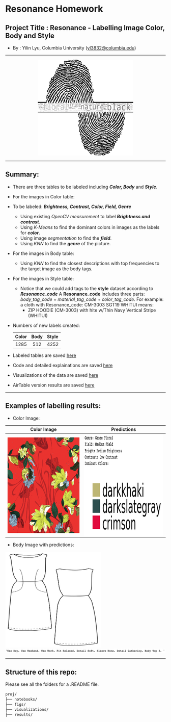 # Resonance Homework 

## Project Title : Resonance - Labelling Image Color, Body and Style  
  + By : Yilin Lyu, Columbia University (yl3832@columbia.edu)
___

<p align="center">
<img src = './figs/wc_rea_color.png'  width="300" height="300"> 
</p>

___

## Summary:  
  + There are three tables to be labeled including **_Color, Body_** and **_Style_**. 
  + For the images in Color table:
  + To be labeled: **_Brightness, Contrast, Color, Field, Genre_**
  	+ Using existing *OpenCV measurement* to label **_Brightness and contrast_**.
  	+ Using *K-Means* to find the dominant colors in images as the labels for **_color_**.
  	+ Using image *segmentation* to find the **_field_**.
  	+ Using *KNN* to find the **_genre_** of the picture. 
  + For the images in Body table: 
  	+ Using *KNN* to find the closest descriptions with top frequencies to the target image as the body tags.
  + For the images in Style table:
  	+ Notice that we could add tags to the **style** dataset according to **_Resonance_code_**
    A **Resonance_code** includes three parts: *body_tag_code* + *material_tag_code* + *color_tag_code*.
    For example: a cloth with Resonance_code: CM-3003 SGT19 WHITUI means:
		+ ZIP HOODIE (CM-3003) with hite w/Thin Navy Vertical Stripe (WHITUI)

  + Numbers of new labels created: 

    Color            |  Body        | Style 
    :-------------------------:|:-------------------------:|:-------------------------
      1285  |  512 | 4252
    


  + Labeled tables are saved [here](./results)
  + Code and detailed explainations are saved [here](./notebooks)
  + Visualizations of the data are saved [here](./visualizations)
  + AirTable version results are saved [here](https://airtable.com/invite/l?inviteId=invvHxAAd2x4pHVb2&inviteToken=2a034a45b244fb63c1eadaf597fe403d94ff58ac3bcd979f7fd64e497ee4e1a2)

___


## Examples of labelling results:  
  + Color Image: 

  Color Image            |  Predictions
:-------------------------:|:-------------------------:
 <img src = './figs/test_4.png'  width="300" height="300" align="center">   | <img src = './figs/predictions_of_test_4.png' width="320" height="320" align="center">
 	 
  
  + Body Image with predictions:  

  <img src = './figs/test4.png'  width="300" height="300">
  <img src = './figs/predictions_of_test4.png'>

___

## Structure of this repo: 

Please see all the folders for a .README file. 
```
proj/
├── notebooks/ 
├── figs/  
├── visualizations/ 
├── results/ 
```
